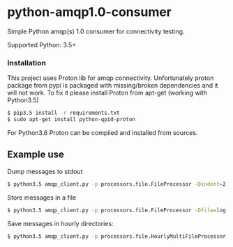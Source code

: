 # python-amqp1.0-consumer
Simple Python amqp(s) 1.0 consumer for connectivity testing.

Supported Python: 3.5+

### Installation
This project uses Proton lib for amqp connectivity. Unfortunately proton package from pypi is packaged with 
missing/broken dependencies and it will not work. To fix it please install Proton from apt-get (working with Python3.5)

```bash
$ pip3.5 install -r requirements.txt
$ sudo apt-get install python-qpid-proton
```

For Python3.6 Proton can be compiled and installed from sources.


## Example use

Dump messages to stdout

```bash
$ python3.5 amqp_client.py -p processors.file.FileProcessor -Dindent=2 amqp(s)://<user>:<password>@<host>:<port>/<vhost,queue>
```

Store messages in a file

```bash
$ python3.5 amqp_client.py -p processors.file.FileProcessor -Dfile=log.txt -Dindent=2 amqp(s)://<user>:<password>@<host>:<port>/<vhost,queue>
```

Save messages in hourly directories:
```bash
$ python3.5 amqp_client.py -p processors.file.HourlyMultiFileProcessor -dir=log -Dindent=2 amqp(s)://<user>:<password>@<host>:<port>/<vhost,queue>
```